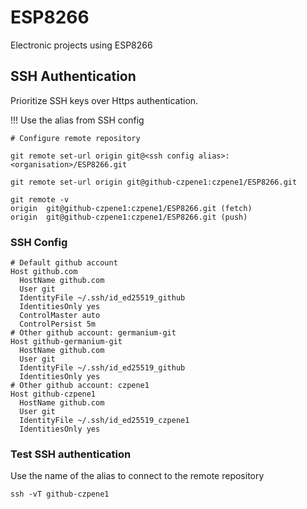 # ESP8266
Electronic projects using ESP8266

## SSH Authentication

Prioritize SSH keys over Https authentication.

!!! Use the alias from SSH config

```
# Configure remote repository

git remote set-url origin git@<ssh config alias>:<organisation>/ESP8266.git

git remote set-url origin git@github-czpene1:czpene1/ESP8266.git

git remote -v
origin  git@github-czpene1:czpene1/ESP8266.git (fetch)
origin  git@github-czpene1:czpene1/ESP8266.git (push)
```

### SSH Config

```
# Default github account
Host github.com
  HostName github.com
  User git
  IdentityFile ~/.ssh/id_ed25519_github
  IdentitiesOnly yes
  ControlMaster auto
  ControlPersist 5m
# Other github account: germanium-git
Host github-germanium-git
  HostName github.com
  User git
  IdentityFile ~/.ssh/id_ed25519_github
  IdentitiesOnly yes
# Other github account: czpene1
Host github-czpene1
  HostName github.com
  User git
  IdentityFile ~/.ssh/id_ed25519_czpene1
  IdentitiesOnly yes
```

### Test SSH authentication

Use the name of the alias to connect to the remote repository

```
ssh -vT github-czpene1
```
